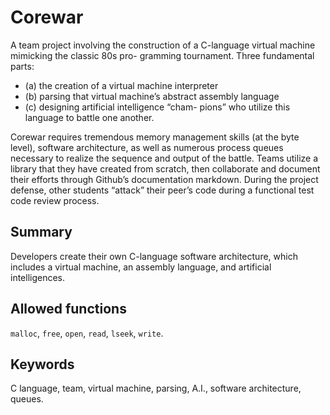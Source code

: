 # Corewar
A team project involving the construction of a C-language virtual machine mimicking the classic 80s pro- gramming tournament. Three fundamental parts: 
- (a) the creation of a virtual machine interpreter
- (b) parsing that virtual machine’s abstract assembly language
- (c) designing artificial intelligence “cham- pions” who utilize this language to battle one another.

Corewar requires tremendous memory management skills (at the byte level), software architecture, as well as numerous process queues necessary to realize the sequence and output of the battle. Teams utilize a library that they have created from scratch, then collaborate and document their efforts through Github’s documentation markdown. During the project defense, other students “attack” their peer’s code during a functional test code review process.

## Summary
Developers create their own C-language software architecture, which includes
a virtual machine, an assembly language, and artificial intelligences.
## Allowed functions
`malloc`, `free`, `open`, `read`, `lseek`, `write`.
## Keywords
C language, team, virtual machine, parsing, A.I., software architecture, queues.
